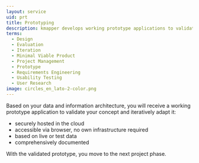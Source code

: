 ```yaml
---
layout: service
uid: prt 
title: Prototyping
description: kmapper develops working prototype applications to validate your concept and iteratively adapt it
terms: 
  - Design
  - Evaluation
  - Iteration
  - Minimal Viable Product
  - Project Management
  - Prototype
  - Requirements Engineering
  - Usability Testing
  - User Research
image: circles_en_lato-2-color.png
--- 
```


Based on your data and information architecture, you will receive a working prototype application to validate your concept and iteratively adapt it: 

- securely hosted in the cloud
- accessible via browser, no own infrastructure required
- based on live or test data
- comprehensively documented

With the validated prototype, you move to the next project phase. 
